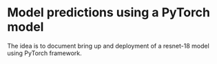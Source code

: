 # Model predictions using a PyTorch model

The idea is to document bring up and deployment of a resnet-18 model using PyTorch framework.
